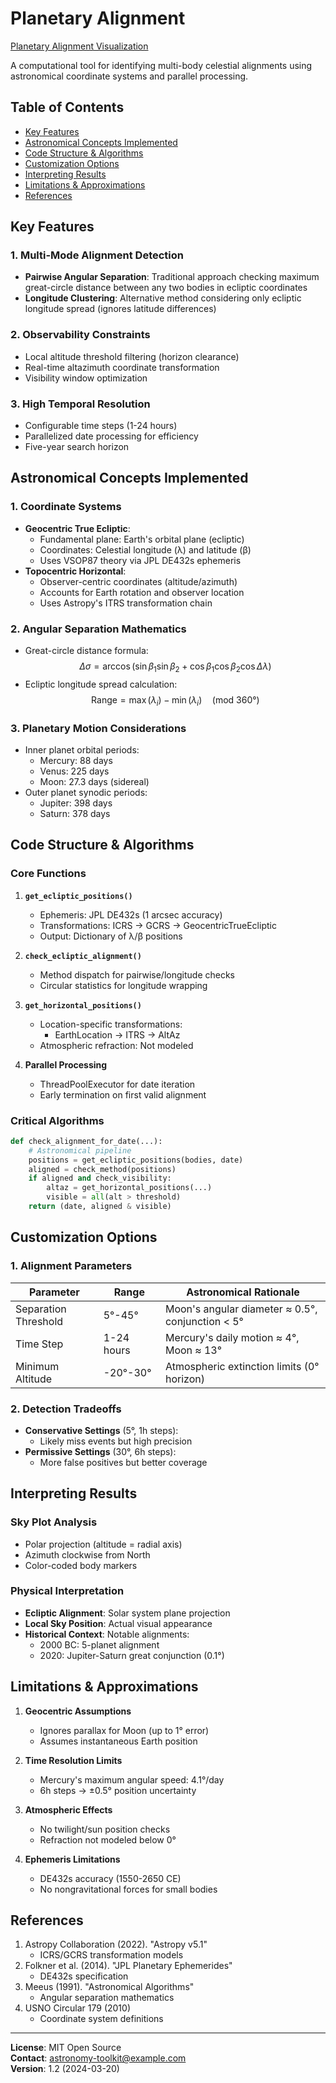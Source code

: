 # Planetary Alignment

[Planetary Alignment Visualization](https://planetary-align.streamlit.app/)

A computational tool for identifying multi-body celestial alignments using astronomical coordinate systems and parallel processing.

## Table of Contents
- [Key Features](#key-features)
- [Astronomical Concepts Implemented](#astronomical-concepts-implemented)
- [Code Structure & Algorithms](#code-structure--algorithms)
- [Customization Options](#customization-options)
- [Interpreting Results](#interpreting-results)
- [Limitations & Approximations](#limitations--approximations)
- [References](#references)

## Key Features

### 1. Multi-Mode Alignment Detection
- **Pairwise Angular Separation**: Traditional approach checking maximum great-circle distance between any two bodies in ecliptic coordinates
- **Longitude Clustering**: Alternative method considering only ecliptic longitude spread (ignores latitude differences)

### 2. Observability Constraints
- Local altitude threshold filtering (horizon clearance)
- Real-time altazimuth coordinate transformation
- Visibility window optimization

### 3. High Temporal Resolution
- Configurable time steps (1-24 hours)
- Parallelized date processing for efficiency
- Five-year search horizon

## Astronomical Concepts Implemented

### 1. Coordinate Systems
- **Geocentric True Ecliptic**: 
  - Fundamental plane: Earth's orbital plane (ecliptic)
  - Coordinates: Celestial longitude (λ) and latitude (β)
  - Uses VSOP87 theory via JPL DE432s ephemeris
- **Topocentric Horizontal**:
  - Observer-centric coordinates (altitude/azimuth)
  - Accounts for Earth rotation and observer location
  - Uses Astropy's ITRS transformation chain

### 2. Angular Separation Mathematics
- Great-circle distance formula:
$$
  \Delta\sigma = \arccos(\sin\beta_1\sin\beta_2 + \cos\beta_1\cos\beta_2\cos\Delta\lambda)
$$
- Ecliptic longitude spread calculation:
$$
  \text{Range} = \max(\lambda_i) - \min(\lambda_i) \quad \text{(mod 360°)}
$$

### 3. Planetary Motion Considerations
- Inner planet orbital periods:
  - Mercury: 88 days
  - Venus: 225 days
  - Moon: 27.3 days (sidereal)
- Outer planet synodic periods:
  - Jupiter: 398 days
  - Saturn: 378 days

## Code Structure & Algorithms

### Core Functions

1. **`get_ecliptic_positions()`**
   - Ephemeris: JPL DE432s (1 arcsec accuracy)
   - Transformations: ICRS → GCRS → GeocentricTrueEcliptic
   - Output: Dictionary of λ/β positions

2. **`check_ecliptic_alignment()`**
   - Method dispatch for pairwise/longitude checks
   - Circular statistics for longitude wrapping

3. **`get_horizontal_positions()`**
   - Location-specific transformations:
     - EarthLocation → ITRS → AltAz
   - Atmospheric refraction: Not modeled

4. **Parallel Processing**
   - ThreadPoolExecutor for date iteration
   - Early termination on first valid alignment

### Critical Algorithms

```python
def check_alignment_for_date(...):
    # Astronomical pipeline
    positions = get_ecliptic_positions(bodies, date)
    aligned = check_method(positions)
    if aligned and check_visibility:
        altaz = get_horizontal_positions(...)
        visible = all(alt > threshold)
    return (date, aligned & visible)
```

## Customization Options

### 1. Alignment Parameters
| Parameter            | Range      | Astronomical Rationale                           |
| -------------------- | ---------- | ------------------------------------------------ |
| Separation Threshold | 5°-45°     | Moon's angular diameter ≈ 0.5°, conjunction < 5° |
| Time Step            | 1-24 hours | Mercury's daily motion ≈ 4°, Moon ≈ 13°          |
| Minimum Altitude     | -20°-30°   | Atmospheric extinction limits (0° horizon)       |

### 2. Detection Tradeoffs
- **Conservative Settings** (5°, 1h steps):
  - Likely miss events but high precision
- **Permissive Settings** (30°, 6h steps):
  - More false positives but better coverage

## Interpreting Results

### Sky Plot Analysis
- Polar projection (altitude = radial axis)
- Azimuth clockwise from North
- Color-coded body markers

### Physical Interpretation
- **Ecliptic Alignment**: Solar system plane projection
- **Local Sky Position**: Actual visual appearance
- **Historical Context**: Notable alignments:
  - 2000 BC: 5-planet alignment
  - 2020: Jupiter-Saturn great conjunction (0.1°)

## Limitations & Approximations

1. **Geocentric Assumptions**
   - Ignores parallax for Moon (up to 1° error)
   - Assumes instantaneous Earth position

2. **Time Resolution Limits**
   - Mercury's maximum angular speed: 4.1°/day
   - 6h steps → ±0.5° position uncertainty

3. **Atmospheric Effects**
   - No twilight/sun position checks
   - Refraction not modeled below 0°

4. **Ephemeris Limitations**
   - DE432s accuracy (1550-2650 CE)
   - No nongravitational forces for small bodies

## References

1. Astropy Collaboration (2022). "Astropy v5.1" 
   - ICRS/GCRS transformation models
2. Folkner et al. (2014). "JPL Planetary Ephemerides"
   - DE432s specification
3. Meeus (1991). "Astronomical Algorithms"
   - Angular separation mathematics
4. USNO Circular 179 (2010)
   - Coordinate system definitions

---

**License**: MIT Open Source  
**Contact**: astronomy-toolkit@example.com  
**Version**: 1.2 (2024-03-20)
```
